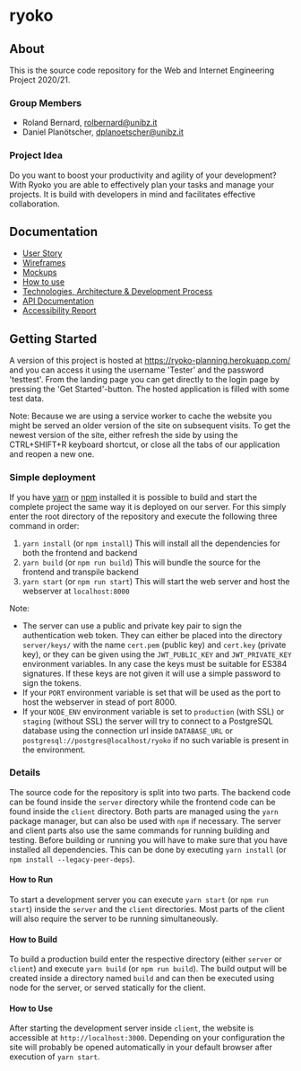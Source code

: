 # ryoko

## About

This is the source code repository for the Web and Internet Engineering Project 2020/21.

### Group Members

* Roland Bernard, rolbernard@unibz.it
* Daniel Planötscher, dplanoetscher@unibz.it

### Project Idea

Do you want to boost your productivity and agility of your development? With Ryoko you are able to
effectively plan your tasks and manage your projects. It is build with developers in mind and
facilitates effective collaboration.

## Documentation

* [User Story](docs/user-story.md)
* [Wireframes](docs/wireframes.md)
* [Mockups](docs/mockups.md)
* [How to use](docs/how-to-use.md)
* [Technologies, Architecture & Development Process](docs/technology.md)
* [API Documentation](docs/api-docs.md)
* [Accessibility Report](docs/accessibility.md)

## Getting Started

A version of this project is hosted at https://ryoko-planning.herokuapp.com/ and you can access it
using the username 'Tester' and the password 'testtest'. From the landing page you can get directly
to the login page by pressing the 'Get Started'-button. The hosted application is filled with some
test data.

Note: Because we are using a service worker to cache the website you might be served an older
version of the site on subsequent visits. To get the newest version of the site, either refresh the
side by using the CTRL+SHIFT+R keyboard shortcut, or close all the tabs of our application
and reopen a new one.

### Simple deployment

If you have [yarn](https://yarnpkg.com/) or [npm](https://www.npmjs.com/) installed it is possible
to build and start the complete project the same way it is deployed on our server.
For this simply enter the root directory of the repository and execute the following three command in order:

1. `yarn install` (or `npm install`) This will install all the dependencies for both the frontend and backend
2. `yarn build` (or `npm run build`) This will bundle the source for the frontend and transpile backend
3. `yarn start` (or `npm run start`) This will start the web server and host the webserver at `localhost:8000`

Note:
 * The server can use a public and private key pair to sign the authentication web token. They can
either be placed into the directory `server/keys/` with the name `cert.pem` (public key) and
`cert.key` (private key), or they can be given using the `JWT_PUBLIC_KEY` and `JWT_PRIVATE_KEY`
environment variables. In any case the keys must be suitable for ES384 signatures. If these
keys are not given it will use a simple password to sign the tokens.
 * If your `PORT` environment variable is set that will be used as the port to host the webserver in stead of port 8000.
 * If your `NODE_ENV` environment variable is set to `production` (with SSL) or `staging` (without SSL) the server will try
to connect to a PostgreSQL database using the connection url inside `DATABASE_URL` or
`postgresql://postgres@localhost/ryoko` if no such variable is present in the environment.

### Details

The source code for the repository is split into two parts. The backend code can be found inside the
`server` directory while the frontend code can be found inside the `client` directory. Both parts
are managed using the `yarn` package manager, but can also be used with `npm` if necessary. The
server and client parts also use the same commands for running building and testing.
Before building or running you will have to make sure that you have installed all dependencies. This
can be done by executing `yarn install` (or `npm install --legacy-peer-deps`).

#### How to Run

To start a development server you can execute `yarn start` (or `npm run start`) inside the `server`
and the `client` directories. Most parts of the client will also require the server to be running
simultaneously.

#### How to Build

To build a production build enter the respective directory (either `server` or `client`) and execute
`yarn build` (or `npm run build`). The build output will be created inside a directory named `build`
and can then be executed using node for the server, or served statically for the client.

#### How to Use

After starting the development server inside `client`, the website is accessible at
`http://localhost:3000`. Depending on your configuration the site will probably be opened
automatically in your default browser after execution of `yarn start`.

